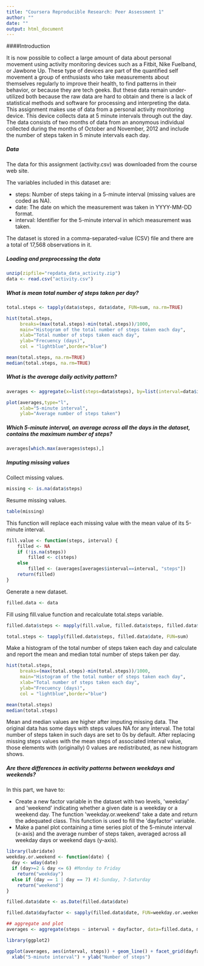 ```yaml
---
title: "Coursera Reproducible Research: Peer Assessment 1"
author: ""
date: ""
output: html_document
---
```

####Introduction

It is now possible to collect a large amount of data about personal movement using activity monitoring devices such as a Fitbit, Nike Fuelband, or Jawbone Up. These type of devices are part of the quantified self movement a group of enthusiasts who take measurements about themselves regularly to improve their health, to find patterns in their behavior, or because they are tech geeks. But these data remain under-utilized both because the raw data are hard to obtain and there is a lack of statistical methods and software for processing and interpreting the data.
This assignment makes use of data from a personal activity monitoring device. This device collects data at 5 minute intervals through out the day. The data consists of two months of data from an anonymous individual collected during the months of October and November, 2012 and include the number of steps taken in 5 minute intervals each day.

##### Data
The data for this assignment (activity.csv) was downloaded from the course web site.

The variables included in this dataset are:

- steps: Number of steps taking in a 5-minute interval (missing values are coded as NA).
- date: The date on which the measurement was taken in YYYY-MM-DD format.
- interval: Identifier for the 5-minute interval in which measurement was taken.

The dataset is stored in a comma-separated-value (CSV) file and there are a total of 17,568 observations in it.

##### Loading and preprocessing the data

```r
unzip(zipfile="repdata_data_activity.zip")
data <- read.csv("activity.csv")
```
##### What is mean total number of steps taken per day?

```r
total.steps <- tapply(data$steps, data$date, FUN=sum, na.rm=TRUE)

hist(total.steps,
     breaks=(max(total.steps)-min(total.steps))/1000,
     main="Histogram of the total number of steps taken each day",
     xlab="Total number of steps taken each day",
     ylab="Frecuency (days)",
     col = "lightblue",border="blue")
```

```r
mean(total.steps, na.rm=TRUE)
median(total.steps, na.rm=TRUE)
```
##### What is the average daily activity pattern?

```r
averages <- aggregate(x=list(steps=data$steps), by=list(interval=data$interval),FUN=mean, na.rm=TRUE)

plot(averages,type="l",
     xlab="5-minute interval",
     ylab="Average number of steps taken")
```
##### Which 5-minute interval, on average across all the days in the dataset, contains the maximum number of steps?

```r
averages[which.max(averages$steps),]
```
##### Imputing missing values
Collect missing values.

```r
missing <- is.na(data$steps)
```
Resume missing values.

```r
table(missing)
```
This function will replace each missing value with the mean value of its 5-minute interval.

```r
fill.value <- function(steps, interval) {
    filled <- NA
    if (!is.na(steps))
        filled <- c(steps)
    else
        filled <- (averages[averages$interval==interval, "steps"])
    return(filled)
}
```
Generate a new dataset.

```r
filled.data <- data
```
Fill using fill.value function and recalculate total.steps variable.

```r
filled.data$steps <- mapply(fill.value, filled.data$steps, filled.data$interval)

total.steps <- tapply(filled.data$steps, filled.data$date, FUN=sum)
```
Make a histogram of the total number of steps taken each day and calculate and report the mean and median total number of steps taken per day.

```r
hist(total.steps,
     breaks=(max(total.steps)-min(total.steps))/1000,
     main="Histogram of the total number of steps taken each day",
     xlab="Total number of steps taken each day",
     ylab="Frecuency (days)",
     col = "lightblue",border="blue")
```

```r
mean(total.steps)
median(total.steps)
```
Mean and median values are higher after imputing missing data. The original data has some days with steps values NA for any interval. The total number of steps taken in such days are set to 0s by default. After replacing missing steps values with the mean steps of associated interval value, those elements with (originally) 0 values are redistributed, as new histogram shows.

##### Are there differences in activity patterns between weekdays and weekends?
In this part, we have to:

- Create a new factor variable in the dataset with two levels, 'weekday' and 'weekend' indicating whether a given date is a weekday or a weekend day. The function 'weekday.or.weekend' take a date and return the adequated class. This function is used to fill the 'dayfactor' variable.
- Make a panel plot containing a time series plot of the 5-minute interval (x-axis) and the average number of steps taken, averaged across all weekday days or weekend days (y-axis).


```r
library(lubridate)
weekday.or.weekend <- function(date) {
  day <- wday(date)
  if (day>=2 & day <= 6) #Monday to Friday
    return("weekday")
  else if (day == 1 | day == 7) #1-Sunday, 7-Saturday
    return("weekend")
}

filled.data$date <- as.Date(filled.data$date)

filled.data$dayfactor <- sapply(filled.data$date, FUN=weekday.or.weekend)

## aggregate and plot
averages <- aggregate(steps ~ interval + dayfactor, data=filled.data, mean)

library(ggplot2)

ggplot(averages, aes(interval, steps)) + geom_line() + facet_grid(dayfactor ~ .) +
  xlab("5-minute interval") + ylab("Number of steps")
```
